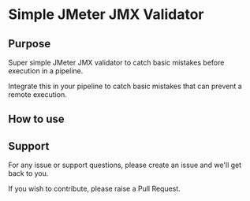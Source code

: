 # Simple JMeter JMX Validator
## Purpose
Super simple JMeter JMX validator to catch basic mistakes before execution in a pipeline.

Integrate this in your pipeline to catch basic mistakes that can prevent a remote execution.

## How to use
## Support
For any issue or support questions, please create an issue and we'll get back to you.

If you wish to contribute, please raise a Pull Request.